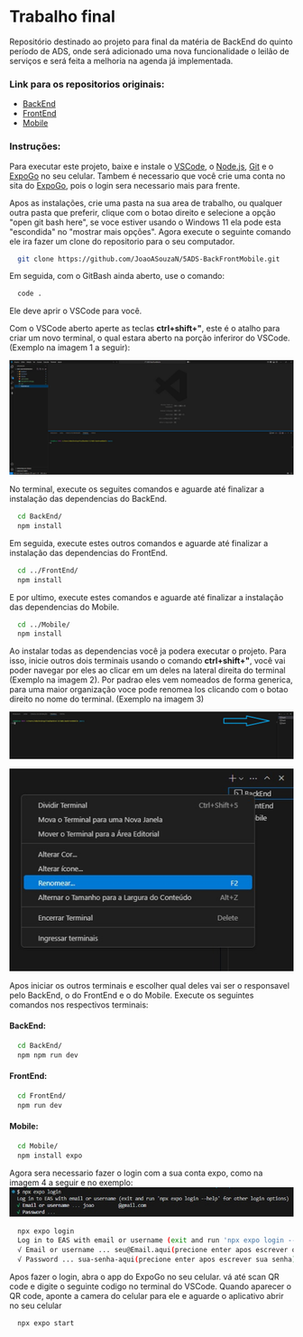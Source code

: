 # Trabalho final

Repositório destinado ao projeto para final da matéria de BackEnd do quinto período de ADS, onde será adicionado uma nova funcionalidade o leilão de serviços e será feita a melhoria na agenda já implementada.

### Link para os repositorios originais:

 - [BackEnd](https://github.com/samuelmuzy/Handyman-back)
 - [FrontEnd](https://github.com/samuelmuzy/HandymanFront)
 - [Mobile](https://github.com/uVictorA/HandmanAPP2)

### Instruções:

Para executar este projeto, baixe e instale o [VSCode](https://code.visualstudio.com/download), o [Node.js](https://nodejs.org/pt/download), [Git](https://git-scm.com/downloads/win) e o [ExpoGo](https://play.google.com/store/apps/details?id=host.exp.exponent) no seu celular. Tambem é necessario que você crie uma conta no sita do [ExpoGo](https://expo.dev/go), pois o login sera necessario mais para frente.

Apos as instalações, crie uma pasta na sua area de trabalho, ou qualquer outra pasta que preferir, clique com o botao direito e selecione a opção "open git bash here", se voce estiver usando o Windows 11 ela pode esta "escondida" no "mostrar mais opções". Agora execute o seguinte comando ele ira fazer um clone do repositorio para o seu computador.

```bash
  git clone https://github.com/JoaoASouzaN/5ADS-BackFrontMobile.git
```
Em seguida, com o GitBash ainda aberto, use o comando:
```bash
  code .
```
Ele deve aprir o VSCode para você.

Com o VSCode aberto aperte as teclas **ctrl+shift+"**, este é o atalho para criar um novo terminal, o qual estara aberto na porção inferiror do VSCode. (Exemplo na imagem 1 a seguir):

![imagem 1 - Porção inferior da tela principal do VSCode.](ExemploVSCode.jpg "imagem 1 - Exemplo da localização do terminal no VSCode. Porção inferior da tela.")

No terminal, execute os seguites comandos e aguarde até finalizar a instalação das dependencias do BackEnd.
```bash
  cd BackEnd/
  npm install
```
Em seguida, execute estes outros comandos e aguarde até finalizar a instalação das dependencias do FrontEnd.
```bash
  cd ../FrontEnd/
  npm install
```
E por ultimo, execute estes comandos e aguarde até finalizar a instalação das dependencias do Mobile.
```bash
  cd ../Mobile/
  npm install
```
Ao instalar todas as dependencias você ja podera executar o projeto. Para isso, inicie outros dois terminais usando o comando **ctrl+shift+"**, você vai poder navegar por eles ao clicar em um deles na lateral direita do terminal (Exemplo na imagem 2). Por padrao eles vem nomeados de forma generica, para uma maior organização voce pode renomea los clicando com o botao direito no nome do terminal. (Exemplo na imagem 3)

![imagem 2 - Porção inferior direita da tela principal do VSCode.](TerminalVSCode.jpg "imagem 2 - Localização do seletor de terminais no VSCode. Porção inferior direita da tela.")

![imagem 3 - Porção inferior direita da tela principal do VSCode.](RenomearTerminal.jpg "imagem 3 - Clique com o botao direito em cima do terminal que vai ser renomeado. Porção inferior direita da tela.")

Apos iniciar os outros terminais e escolher qual deles vai ser o responsavel pelo BackEnd, o do FrontEnd e o do Mobile. Execute os seguintes comandos nos respectivos terminais:

#### BackEnd:
```bash
  cd BackEnd/
  npm npm run dev
```
#### FrontEnd:
```bash
  cd FrontEnd/
  npm run dev
```
#### Mobile:
```bash
  cd Mobile/
  npm install expo
```
Agora sera necessario fazer o login com a sua conta expo, como na imagem 4 a seguir e no exemplo:
![imagem 4 - Print do terminal do VSCode.](ExemploLoginExpo.jpg "imagem 4 - Digite seu email, de um enter e digite sua senha. Print do terminal do VSCode.")
```bash
  npx expo login
  Log in to EAS with email or username (exit and run 'npx expo login --help' for other login options)
  √ Email or username ... seu@Email.aqui(precione enter apos escrever o email)
  √ Password ... sua-senha-aqui(precione enter apos escrever sua senha)
```
Apos fazer o login, abra o app do ExpoGo no seu celular. vá até scan QR code e digite o seguinte codigo no terminal do VSCode. Quando aparecer o QR code, aponte a camera do celular para ele e aguarde o aplicativo abrir no seu celular
```bash
  npx expo start
```
